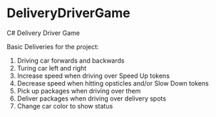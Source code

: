 # DeliveryDriverGame
C# Delivery Driver Game


Basic Deliveries for the project:
1. Driving car forwards and backwards
2. Turing car left and right
3. Increase speed when driving over Speed Up tokens
4. Decrease speed when hitting opsticles and/or Slow Down tokens
5. Pick up packages when driving over them
6. Deliver packages when driving over delivery spots
7. Change car color to show status

